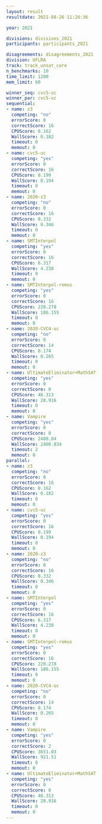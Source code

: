 ```yaml
---
layout: result
resultdate: 2021-08-26 11:24:36

year: 2021

divisions: divisions_2021
participants: participants_2021

disagreements: disagreements_2021
division: UFLRA
track: track_unsat_core
n_benchmarks: 10
time_limit: 1200
mem_limit: 60

winner_seq: cvc5-uc
winner_par: cvc5-uc
sequential:
- name: z3
  competing: "no"
  errorScore: 0
  correctScore: 16
  CPUScore: 0.162
  WallScore: 0.182
  timeout: 0
  memout: 0
- name: cvc5-uc
  competing: "yes"
  errorScore: 0
  correctScore: 16
  CPUScore: 0.199
  WallScore: 0.194
  timeout: 0
  memout: 0
- name: 2020-z3
  competing: "no"
  errorScore: 0
  correctScore: 16
  CPUScore: 0.332
  WallScore: 0.346
  timeout: 0
  memout: 0
- name: SMTInterpol
  competing: "yes"
  errorScore: 0
  correctScore: 16
  CPUScore: 6.317
  WallScore: 4.238
  timeout: 0
  memout: 0
- name: SMTInterpol-remus
  competing: "yes"
  errorScore: 0
  correctScore: 16
  CPUScore: 220.278
  WallScore: 186.155
  timeout: 0
  memout: 0
- name: 2020-CVC4-uc
  competing: "no"
  errorScore: 0
  correctScore: 14
  CPUScore: 0.174
  WallScore: 0.265
  timeout: 0
  memout: 0
- name: UltimateEliminator+MathSAT
  competing: "yes"
  errorScore: 0
  correctScore: 0
  CPUScore: 48.313
  WallScore: 28.916
  timeout: 0
  memout: 0
- name: Vampire
  competing: "yes"
  errorScore: 0
  correctScore: 0
  CPUScore: 2400.84
  WallScore: 2400.834
  timeout: 2
  memout: 0
parallel:
- name: z3
  competing: "no"
  errorScore: 0
  correctScore: 16
  CPUScore: 0.162
  WallScore: 0.182
  timeout: 0
  memout: 0
- name: cvc5-uc
  competing: "yes"
  errorScore: 0
  correctScore: 16
  CPUScore: 0.199
  WallScore: 0.194
  timeout: 0
  memout: 0
- name: 2020-z3
  competing: "no"
  errorScore: 0
  correctScore: 16
  CPUScore: 0.332
  WallScore: 0.346
  timeout: 0
  memout: 0
- name: SMTInterpol
  competing: "yes"
  errorScore: 0
  correctScore: 16
  CPUScore: 6.317
  WallScore: 4.238
  timeout: 0
  memout: 0
- name: SMTInterpol-remus
  competing: "yes"
  errorScore: 0
  correctScore: 16
  CPUScore: 220.278
  WallScore: 186.155
  timeout: 0
  memout: 0
- name: 2020-CVC4-uc
  competing: "no"
  errorScore: 0
  correctScore: 14
  CPUScore: 0.174
  WallScore: 0.265
  timeout: 0
  memout: 0
- name: Vampire
  competing: "yes"
  errorScore: 0
  correctScore: 2
  CPUScore: 3651.03
  WallScore: 921.51
  timeout: 0
  memout: 0
- name: UltimateEliminator+MathSAT
  competing: "yes"
  errorScore: 0
  correctScore: 0
  CPUScore: 48.313
  WallScore: 28.916
  timeout: 0
  memout: 0
---
```

